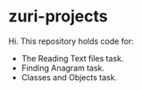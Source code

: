 # zuri-projects
Hi. This repository holds code for:
 - The Reading Text files task.
 - Finding Anagram task.
 - Classes and Objects task.

